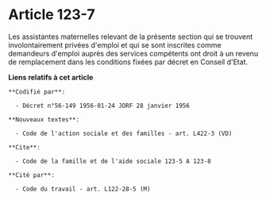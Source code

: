 # Article 123-7

Les assistantes maternelles relevant de la présente section qui se trouvent involontairement privées d'emploi et qui se sont
inscrites comme demandeurs d'emploi auprès des services compétents ont droit à un revenu de remplacement dans les conditions
fixées par décret en Conseil d'Etat.

**Liens relatifs à cet article**

	**Codifié par**:

	  - Décret n°56-149 1956-01-24 JORF 28 janvier 1956

	**Nouveaux textes**:

	  - Code de l'action sociale et des familles - art. L422-3 (VD)

	**Cite**:

	  - Code de la famille et de l'aide sociale 123-5 A 123-8

	**Cité par**:

	  - Code du travail - art. L122-28-5 (M)
